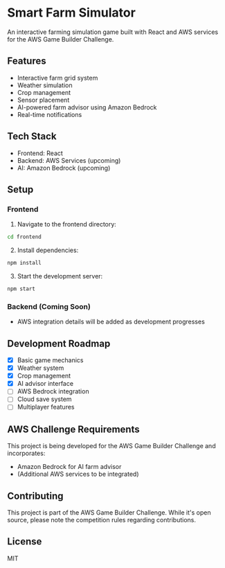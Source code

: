 # Smart Farm Simulator

An interactive farming simulation game built with React and AWS services for the AWS Game Builder Challenge.

## Features
- Interactive farm grid system
- Weather simulation
- Crop management
- Sensor placement
- AI-powered farm advisor using Amazon Bedrock
- Real-time notifications

## Tech Stack
- Frontend: React
- Backend: AWS Services (upcoming)
- AI: Amazon Bedrock (upcoming)

## Setup

### Frontend
1. Navigate to the frontend directory:
```bash
cd frontend
```

2. Install dependencies:
```bash
npm install
```

3. Start the development server:
```bash
npm start
```

### Backend (Coming Soon)
- AWS integration details will be added as development progresses

## Development Roadmap
- [x] Basic game mechanics
- [x] Weather system
- [x] Crop management
- [x] AI advisor interface
- [ ] AWS Bedrock integration
- [ ] Cloud save system
- [ ] Multiplayer features

## AWS Challenge Requirements
This project is being developed for the AWS Game Builder Challenge and incorporates:
- Amazon Bedrock for AI farm advisor
- (Additional AWS services to be integrated)

## Contributing
This project is part of the AWS Game Builder Challenge. While it's open source, please note the competition rules regarding contributions.

## License
MIT
